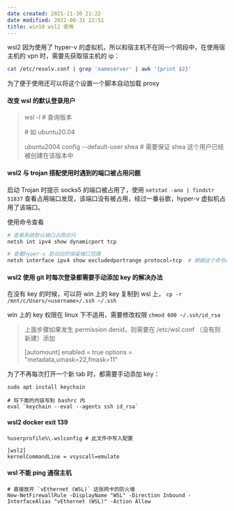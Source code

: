 ```yaml
---
date created: 2021-11-30 21:22
date modified: 2022-08-31 22:51
title: win10 wsl2 使用
---
```


wsl2 因为使用了 hyper-v 的虚拟机，所以和宿主机不在同一个网段中，在使用宿主机的 vpn 时，需要先获取宿主机的 ip：

```bash
cat /etc/resolv.conf | grep 'nameserver' | awk '{print $2}'
```

为了便于使用还可以将这个设置一个脚本自动加载 proxy



#### 改变 wsl 的默认登录用户

> wsl -l # 查询版本
>
> \# 如 ubuntu20.04
>
> ubuntu2004 config --default-user shea # 需要保证 shea 这个用户已经被创建在该版本中



#### wsl2 与 trojan 搭配使用时遇到的端口被占用问题

启动 Trojan 时提示 socks5 的端口被占用了，使用 `netstat -ano | findstr 51837` 查看占用端口发现，该端口没有被占用，经过一番谷歌，hyper-v 虚拟机占用了该端口。

使用命令查看

```powershell
# 查看系统默认端口占用访问
netsh int ipv4 show dynamicport tcp

# 查看hyper-v 启动后的保留端口范围
netsh interface ipv4 show excludedportrange protocol=tcp  # 根据这个命令的输出，可以看到Trojan的默认socks5的端口是被占用了，所以更改Trojan默认的socks5的端口即可解决
```

#### wsl2 使用 git 时每次登录都需要手动添加 key 的解决办法

在没有 key 的时候，可以将 win 上的 key 复制到 wsl 上， `cp -r /mnt/c/Users/<username>/.ssh ~/.ssh`

win 上的 key 权限在 linux 下不适用，需要修改权限 `chmod 600 ~/.ssh/id_rsa`

> 上面步骤如果发生 permission denid，则需要在 /etc/wsl.conf （没有则新建）添加
>
> [automount]
>		enabled = true
> 		options = "metadata,umask=22,fmask=11"

为了不再每次打开一个新 tab 时，都需要手动添加 key：

```
sudo apt install keychain

# 将下面的内容写到 bashrc 内
eval `keychain --eval --agents ssh id_rsa`
```

#### wsl2 docker exit 139

```
%userprofile%\.wslconfig # 此文件中写入配置

[wsl2]
kernelCommandLine = vsyscall=emulate
```

#### wsl 不能 ping 通宿主机

```shell
# 直接放开 `vEthernet (WSL)` 这张网卡的防火墙
New-NetFirewallRule -DisplayName "WSL" -Direction Inbound -InterfaceAlias "vEthernet (WSL)" -Action Allow
```
